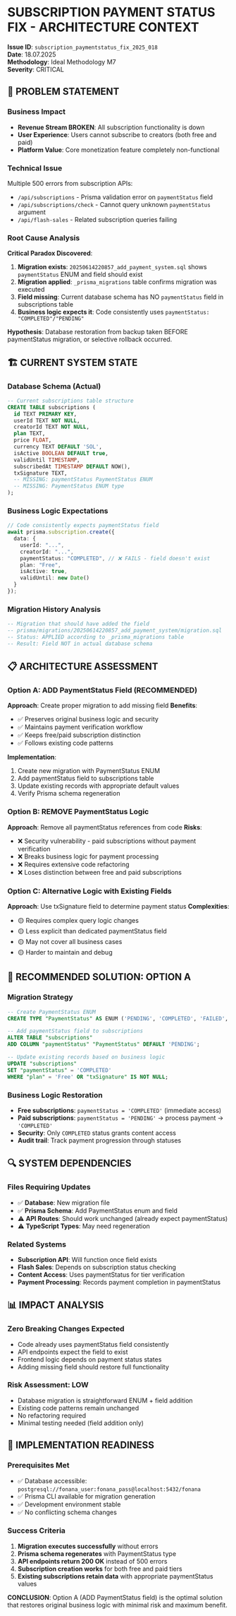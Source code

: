 # SUBSCRIPTION PAYMENT STATUS FIX - ARCHITECTURE CONTEXT

**Issue ID**: `subscription_paymentstatus_fix_2025_018`  
**Date**: 18.07.2025  
**Methodology**: Ideal Methodology M7  
**Severity**: CRITICAL  

## 🚨 PROBLEM STATEMENT

### Business Impact
- **Revenue Stream BROKEN**: All subscription functionality is down
- **User Experience**: Users cannot subscribe to creators (both free and paid)
- **Platform Value**: Core monetization feature completely non-functional

### Technical Issue
Multiple 500 errors from subscription APIs:
- `/api/subscriptions` - Prisma validation error on `paymentStatus` field
- `/api/subscriptions/check` - Cannot query unknown `paymentStatus` argument
- `/api/flash-sales` - Related subscription queries failing

### Root Cause Analysis
**Critical Paradox Discovered**:
1. **Migration exists**: `20250614220857_add_payment_system.sql` shows `paymentStatus` ENUM and field should exist
2. **Migration applied**: `_prisma_migrations` table confirms migration was executed
3. **Field missing**: Current database schema has NO `paymentStatus` field in subscriptions table
4. **Business logic expects it**: Code consistently uses `paymentStatus: "COMPLETED"/"PENDING"`

**Hypothesis**: Database restoration from backup taken BEFORE paymentStatus migration, or selective rollback occurred.

## 🏗️ CURRENT SYSTEM STATE

### Database Schema (Actual)
```sql
-- Current subscriptions table structure
CREATE TABLE subscriptions (
  id TEXT PRIMARY KEY,
  userId TEXT NOT NULL,
  creatorId TEXT NOT NULL,
  plan TEXT,
  price FLOAT,
  currency TEXT DEFAULT 'SOL',
  isActive BOOLEAN DEFAULT true,
  validUntil TIMESTAMP,
  subscribedAt TIMESTAMP DEFAULT NOW(),
  txSignature TEXT,
  -- MISSING: paymentStatus PaymentStatus ENUM
  -- MISSING: PaymentStatus ENUM type
);
```

### Business Logic Expectations
```typescript
// Code consistently expects paymentStatus field
await prisma.subscription.create({
  data: {
    userId: "...",
    creatorId: "...",
    paymentStatus: "COMPLETED", // ❌ FAILS - field doesn't exist
    plan: "Free",
    isActive: true,
    validUntil: new Date()
  }
});
```

### Migration History Analysis
```sql
-- Migration that should have added the field
-- prisma/migrations/20250614220857_add_payment_system/migration.sql
-- Status: APPLIED according to _prisma_migrations table
-- Result: Field NOT in actual database schema
```

## 📋 ARCHITECTURE ASSESSMENT

### Option A: ADD PaymentStatus Field (RECOMMENDED)
**Approach**: Create proper migration to add missing field
**Benefits**:
- ✅ Preserves original business logic and security
- ✅ Maintains payment verification workflow  
- ✅ Keeps free/paid subscription distinction
- ✅ Follows existing code patterns

**Implementation**:
1. Create new migration with PaymentStatus ENUM
2. Add paymentStatus field to subscriptions table
3. Update existing records with appropriate default values
4. Verify Prisma schema regeneration

### Option B: REMOVE PaymentStatus Logic
**Approach**: Remove all paymentStatus references from code
**Risks**:
- ❌ Security vulnerability - paid subscriptions without payment verification
- ❌ Breaks business logic for payment processing
- ❌ Requires extensive code refactoring
- ❌ Loses distinction between free and paid subscriptions

### Option C: Alternative Logic with Existing Fields
**Approach**: Use txSignature field to determine payment status
**Complexities**:
- 🟡 Requires complex query logic changes
- 🟡 Less explicit than dedicated paymentStatus field
- 🟡 May not cover all business cases
- 🟡 Harder to maintain and debug

## 🎯 RECOMMENDED SOLUTION: OPTION A

### Migration Strategy
```sql
-- Create PaymentStatus ENUM
CREATE TYPE "PaymentStatus" AS ENUM ('PENDING', 'COMPLETED', 'FAILED', 'REFUNDED');

-- Add paymentStatus field to subscriptions
ALTER TABLE "subscriptions" 
ADD COLUMN "paymentStatus" "PaymentStatus" DEFAULT 'PENDING';

-- Update existing records based on business logic
UPDATE "subscriptions" 
SET "paymentStatus" = 'COMPLETED' 
WHERE "plan" = 'Free' OR "txSignature" IS NOT NULL;
```

### Business Logic Restoration
- **Free subscriptions**: `paymentStatus = 'COMPLETED'` (immediate access)
- **Paid subscriptions**: `paymentStatus = 'PENDING'` → process payment → `'COMPLETED'`
- **Security**: Only `COMPLETED` status grants content access
- **Audit trail**: Track payment progression through statuses

## 🔍 SYSTEM DEPENDENCIES

### Files Requiring Updates
- ✅ **Database**: New migration file
- ✅ **Prisma Schema**: Add PaymentStatus enum and field
- ⚠️ **API Routes**: Should work unchanged (already expect paymentStatus)
- ⚠️ **TypeScript Types**: May need regeneration

### Related Systems
- **Subscription API**: Will function once field exists
- **Flash Sales**: Depends on subscription status checking  
- **Content Access**: Uses paymentStatus for tier verification
- **Payment Processing**: Records payment completion in paymentStatus

## 📊 IMPACT ANALYSIS

### Zero Breaking Changes Expected
- Code already uses paymentStatus field consistently
- API endpoints expect the field to exist
- Frontend logic depends on payment status states
- Adding missing field should restore full functionality

### Risk Assessment: LOW
- Database migration is straightforward ENUM + field addition
- Existing code patterns remain unchanged
- No refactoring required
- Minimal testing needed (field addition only)

## 🚀 IMPLEMENTATION READINESS

### Prerequisites Met
- ✅ Database accessible: `postgresql://fonana_user:fonana_pass@localhost:5432/fonana`
- ✅ Prisma CLI available for migration generation
- ✅ Development environment stable
- ✅ No conflicting schema changes

### Success Criteria
1. **Migration executes successfully** without errors
2. **Prisma schema regenerates** with PaymentStatus type
3. **API endpoints return 200 OK** instead of 500 errors
4. **Subscription creation works** for both free and paid tiers
5. **Existing subscriptions retain data** with appropriate paymentStatus values

**CONCLUSION**: Option A (ADD PaymentStatus field) is the optimal solution that restores original business logic with minimal risk and maximum benefit. 